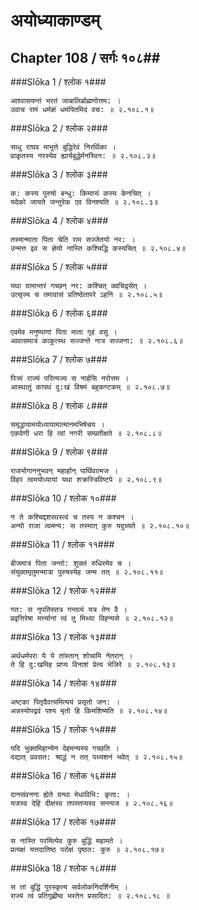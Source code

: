 अयोध्याकाण्डम्
===============================


## Chapter 108  / सर्गः १०८##


###Slōka 1 / श्लोक १###


    आश्वासयन्तं भरतं जाबालिर्ब्राह्मणोत्तम: ।
    उवाच रामं धर्मज्ञं धर्मापेतमिदं वच: ॥ २.१०८.१॥


###Slōka 2 / श्लोक २###


    साधु राघव माभूत्ते बुद्धिरेवं निरर्थिका ।
    प्राकृतस्य नरस्येव ह्यार्यबुद्धेर्मनस्विन: ॥ २.१०८.२॥


###Slōka 3 / श्लोक ३###


    क: कस्य पुरुषो बन्धु: किमाप्यं कस्य केनचित् ।
    यदेको जायते जन्तुरेक एव विनश्यति ॥ २.१०८.३॥


###Slōka 4 / श्लोक ४###


    तस्मान्माता पिता चेति राम सज्जेतयो नर: ।
    उन्मत्त इव स ज्ञेयो नास्ति कश्चिद्धि कस्यचित् ॥ २.१०८.४॥


###Slōka 5 / श्लोक ५###


    यथा ग्रामान्तरं गच्छन् नर: कश्चित् क्वचिद्वसेत् ।
    उत्सृज्य च तमावासं प्रतिष्ठेतापरे ऽहनि ॥ २.१०८.५॥


###Slōka 6 / श्लोक ६###


    एवमेव मनुष्याणां पिता माता गृहं वसु ।
    आवासमात्रं काकुत्स्थ सज्जन्ते नात्र सज्जना: ॥ २.१०८.६॥


###Slōka 7 / श्लोक ७###


    पित्र्यं राज्यं परित्यज्य स नार्हसि नरोत्तम ।
    आस्थातुं कापथं दु:खं विषमं बहुकण्टकम् ॥ २.१०८.७॥


###Slōka 8 / श्लोक ८###


    समृद्धायामयोध्यायामात्मानमभिषेचय ।
    एकवेणी धरा हि त्वां नगरी सम्प्रतीक्षते ॥ २.१०८.८॥


###Slōka 9 / श्लोक ९###


    राजभोगाननुभवन् महार्हान् पार्थिवात्मज ।
    विहर त्वमयोध्यायां यथा शक्रस्त्रिविष्टपे ॥ २.१०८.९॥


###Slōka 10 / श्लोक १०###


    न ते कश्चिद्दशरथस्त्वं च तस्य न कश्चन ।
    अन्यो राजा त्वमन्य: स तस्मात् कुरु यदुच्यते ॥ २.१०८.१०॥


###Slōka 11 / श्लोक ११###


    बीजमात्रं पिता जन्तो: शुक्लं रुधिरमेव च ।
    संयुक्तमृतुमन्मात्रा पुरुषस्येह जन्म तत् ॥ २.१०८.११॥


###Slōka 12 / श्लोक १२###


    गत: स नृपतिस्तत्र गन्तव्यं यत्र तेन वै ।
    प्रवृत्तिरेषा मर्त्त्यानां त्वं तु मिथ्या विहन्यसे ॥ २.१०८.१२॥


###Slōka 13 / श्लोक १३###


    अर्थधर्मपरा ये ये तांस्तान् शोचामि नेतरान् ।
    ते हि दु:खमिह प्राप्य विनाशं प्रेत्य भेजिरे ॥ २.१०८.१३॥


###Slōka 14 / श्लोक १४###


    अष्टका पितृदैवत्यमित्ययं प्रसृतो जन: ।
    अन्नस्योपद्रवं पश्य मृतो हि किमशिष्यति ॥ २.१०८.१४॥


###Slōka 15 / श्लोक १५###


    यदि भुक्तमिहान्येन देहमन्यस्य गच्छति ।
    दद्यात् प्रवसत: श्राद्धं न तत् पथ्यशनं भवेत् ॥ २.१०८.१५॥


###Slōka 16 / श्लोक १६###


    दानसंवनना ह्येते ग्रन्था मेधाविभि: कृता: ।
    यजस्व देहि दीक्षस्व तपस्तप्यस्व सन्त्यज ॥ २.१०८.१६॥


###Slōka 17 / श्लोक १७###


    स नास्ति परमित्येव कुरु बुद्धिं महामते ।
    प्रत्यक्षं यत्तदातिष्ठ परोक्षं पृष्ठत: कुरु ॥ २.१०८.१७॥


###Slōka 18 / श्लोक १८###


    स तां बुद्धिं पुरस्कृत्य सर्वलोकनिदर्शिनीम् ।
    राज्यं त्वं प्रतिगृह्णीष्व भरतेन प्रसादित: ॥ २.१०८.१८ ॥


